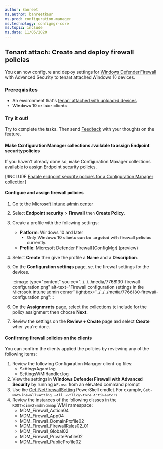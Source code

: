 ```yaml
---
author: Banreet
ms.author: banreetkaur
ms.prod: configuration-manager
ms.technology: configmgr-core
ms.topic: include
ms.date: 11/05/2020
---
```


## <a name="bkmk_fire"></a> Tenant attach: Create and deploy firewall policies
<!--7768130-->

You can now configure and deploy settings for [Windows Defender Firewall with Advanced Security](/windows/security/threat-protection/windows-firewall/windows-firewall-with-advanced-security) to tenant attached Windows 10 devices.

### Prerequisites

- An environment that's [tenant attached with uploaded devices](../../../../../tenant-attach/device-sync-actions.md)
- Windows 10 or later clients

### Try it out!

Try to complete the tasks. Then send [Feedback](../../technical-preview-2003.md#bkmk_feedback) with your thoughts on the feature.

#### <a name="bkmk_collections"></a> Make Configuration Manager collections available to assign Endpoint security policies
If you haven't already done so, make Configuration Manager collections available to assign Endpoint security policies.

[!INCLUDE [Enable endpoint security policies for a Configuration Manager collection](../../../../../../../memdocs/intune/protect/includes/make-configmgr-collection-available-edr.md)]

#### Configure and assign firewall policies

1. Go to the [Microsoft Intune admin center](https://go.microsoft.com/fwlink/?linkid=2109431).
1. Select **Endpoint security** > **Firewall** then **Create Policy**.
1. Create a profile with the following settings:
   - **Platform**: Windows 10 and later
      - Only Windows 10 clients can be targeted with firewall policies currently.
   - **Profile**: Microsoft Defender Firewall (ConfigMgr) (preview)
1. Select **Create** then give the profile a **Name** and a **Description**.
1. On the **Configuration settings** page, set the firewall settings for the devices.  

   :::image type="content" source="../../../media/7768130-firewall-configuration.png" alt-text="Firewall configuration settings in the Microsoft Intune admin center" lightbox="../../../media/7768130-firewall-configuration.png":::

1. On the **Assignments** page, select the collections to include for the policy assignment then choose **Next**.
1. Review the settings on the **Review + Create** page and select **Create** when you're done.

#### Confirming firewall policies on the clients

You can confirm the clients applied the policies by reviewing any of the following items:

1. Review the following Configuration Manager client log files:
   - SettingsAgent.log
   - SettingsWMIHandler.log
1. View the settings in **Windows Defender Firewall with Advanced Security** by running `WF.msc` from an elevated command prompt.
1. Use the [Get-NetFirewallSetting](/powershell/module/netsecurity/get-netfirewallsetting) PowerShell cmdlet. For example, `Get-NetFirewallSetting -All -PolicyStore ActiveStore`.
1. Review the instances of the following classes in the `ROOT\cimv2\mdm\dmmap` WMI namespace:
   - MDM_Firewall_Action04
   - MDM_Firewall_App04
   - MDM_Firewall_DomainProfile02
   - MDM_Firewall_FirewallRules02_01
   - MDM_Firewall_Global02
   - MDM_Firewall_PrivateProfile02
   - MDM_Firewall_PublicProfile02
